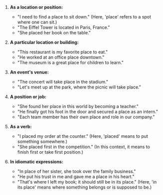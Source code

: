1. **As a location or position:**
   - "I need to find a place to sit down." (Here, 'place' refers to a spot where one can sit.)
   - "The Eiffel Tower is located in Paris, France."
   - "She placed her book on the table."

2. **A particular location or building:**
   - "This restaurant is my favorite place to eat."
   - "He worked at an office place downtown."
   - "The museum is a great place for children to learn."

3. **An event's venue:**
   - "The concert will take place in the stadium."
   - "Let's meet up at the park, where the picnic will take place."

4. **A position or job:**
   - "She found her place in this world by becoming a teacher."
   - "He finally got his foot in the door and secured a place as an intern."
   - "Each team member has their own place and role in our company."

5. **As a verb:**
   - "I placed my order at the counter." (Here, 'placed' means to put something somewhere.)
   - "She placed first in the competition." (In this context, it means to finish first or take first position.)

6. **In idiomatic expressions:**
   - "In place of her sister, she took over the family business."
   - "He put his trust in me and gave me a place in his heart."
   - "That's where I left my book; it should still be in its place." (Here, 'in its place' means where something belongs or is supposed to be.)